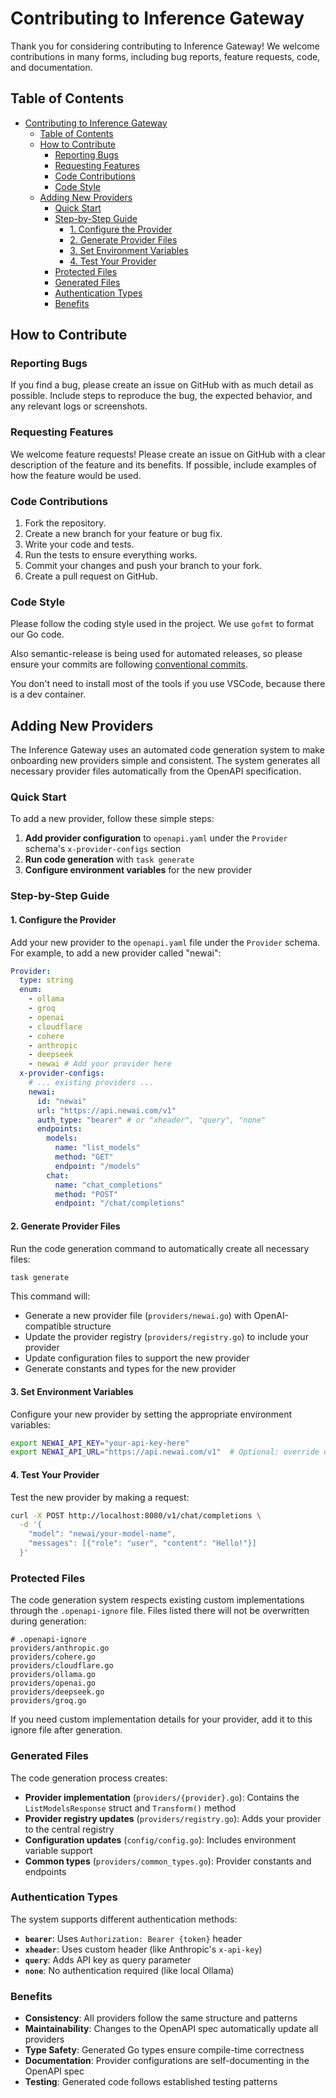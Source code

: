 # Contributing to Inference Gateway

Thank you for considering contributing to Inference Gateway! We welcome contributions in many forms, including bug reports, feature requests, code, and documentation.

## Table of Contents

- [Contributing to Inference Gateway](#contributing-to-inference-gateway)
  - [Table of Contents](#table-of-contents)
  - [How to Contribute](#how-to-contribute)
    - [Reporting Bugs](#reporting-bugs)
    - [Requesting Features](#requesting-features)
    - [Code Contributions](#code-contributions)
    - [Code Style](#code-style)
  - [Adding New Providers](#adding-new-providers)
    - [Quick Start](#quick-start)
    - [Step-by-Step Guide](#step-by-step-guide)
      - [1. Configure the Provider](#1-configure-the-provider)
      - [2. Generate Provider Files](#2-generate-provider-files)
      - [3. Set Environment Variables](#3-set-environment-variables)
      - [4. Test Your Provider](#4-test-your-provider)
    - [Protected Files](#protected-files)
    - [Generated Files](#generated-files)
    - [Authentication Types](#authentication-types)
    - [Benefits](#benefits)

## How to Contribute

### Reporting Bugs

If you find a bug, please create an issue on GitHub with as much detail as possible. Include steps to reproduce the bug, the expected behavior, and any relevant logs or screenshots.

### Requesting Features

We welcome feature requests! Please create an issue on GitHub with a clear description of the feature and its benefits. If possible, include examples of how the feature would be used.

### Code Contributions

1. Fork the repository.
2. Create a new branch for your feature or bug fix.
3. Write your code and tests.
4. Run the tests to ensure everything works.
5. Commit your changes and push your branch to your fork.
6. Create a pull request on GitHub.

### Code Style

Please follow the coding style used in the project. We use `gofmt` to format our Go code.

Also semantic-release is being used for automated releases, so please ensure your commits are following [conventional commits](https://www.conventionalcommits.org/en/v1.0.0/#specification).

You don't need to install most of the tools if you use VSCode, because there is a dev container.

## Adding New Providers

The Inference Gateway uses an automated code generation system to make onboarding new providers simple and consistent. The system generates all necessary provider files automatically from the OpenAPI specification.

### Quick Start

To add a new provider, follow these simple steps:

1. **Add provider configuration** to `openapi.yaml` under the `Provider` schema's `x-provider-configs` section
2. **Run code generation** with `task generate`
3. **Configure environment variables** for the new provider

### Step-by-Step Guide

#### 1. Configure the Provider

Add your new provider to the `openapi.yaml` file under the `Provider` schema. For example, to add a new provider called "newai":

```yaml
Provider:
  type: string
  enum:
    - ollama
    - groq
    - openai
    - cloudflare
    - cohere
    - anthropic
    - deepseek
    - newai # Add your provider here
  x-provider-configs:
    # ... existing providers ...
    newai:
      id: "newai"
      url: "https://api.newai.com/v1"
      auth_type: "bearer" # or "xheader", "query", "none"
      endpoints:
        models:
          name: "list_models"
          method: "GET"
          endpoint: "/models"
        chat:
          name: "chat_completions"
          method: "POST"
          endpoint: "/chat/completions"
```

#### 2. Generate Provider Files

Run the code generation command to automatically create all necessary files:

```bash
task generate
```

This command will:

- Generate a new provider file (`providers/newai.go`) with OpenAI-compatible structure
- Update the provider registry (`providers/registry.go`) to include your provider
- Update configuration files to support the new provider
- Generate constants and types for the new provider

#### 3. Set Environment Variables

Configure your new provider by setting the appropriate environment variables:

```bash
export NEWAI_API_KEY="your-api-key-here"
export NEWAI_API_URL="https://api.newai.com/v1"  # Optional: override default URL
```

#### 4. Test Your Provider

Test the new provider by making a request:

```bash
curl -X POST http://localhost:8080/v1/chat/completions \
  -d '{
    "model": "newai/your-model-name",
    "messages": [{"role": "user", "content": "Hello!"}]
  }'
```

### Protected Files

The code generation system respects existing custom implementations through the `.openapi-ignore` file. Files listed there will not be overwritten during generation:

```
# .openapi-ignore
providers/anthropic.go
providers/cohere.go
providers/cloudflare.go
providers/ollama.go
providers/openai.go
providers/deepseek.go
providers/groq.go
```

If you need custom implementation details for your provider, add it to this ignore file after generation.

### Generated Files

The code generation process creates:

- **Provider implementation** (`providers/{provider}.go`): Contains the `ListModelsResponse` struct and `Transform()` method
- **Provider registry updates** (`providers/registry.go`): Adds your provider to the central registry
- **Configuration updates** (`config/config.go`): Includes environment variable support
- **Common types** (`providers/common_types.go`): Provider constants and endpoints

### Authentication Types

The system supports different authentication methods:

- **`bearer`**: Uses `Authorization: Bearer {token}` header
- **`xheader`**: Uses custom header (like Anthropic's `x-api-key`)
- **`query`**: Adds API key as query parameter
- **`none`**: No authentication required (like local Ollama)

### Benefits

- **Consistency**: All providers follow the same structure and patterns
- **Maintainability**: Changes to the OpenAPI spec automatically update all providers
- **Type Safety**: Generated Go types ensure compile-time correctness
- **Documentation**: Provider configurations are self-documenting in the OpenAPI spec
- **Testing**: Generated code follows established testing patterns

